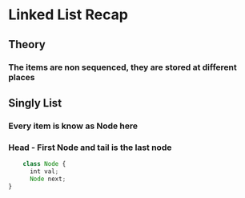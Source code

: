 
# Linked List Recap

## Theory 

### The items are non sequenced, they are stored at different places

## Singly List

### Every item is know as Node here

### Head - First Node and tail is the last node

```Javascript
    class Node {
      int val;
      Node next;
}
```




